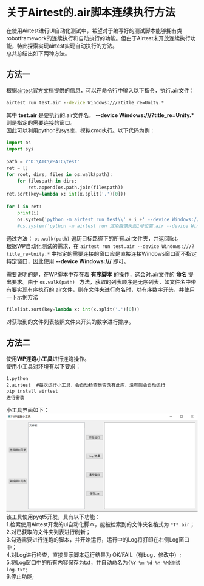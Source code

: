 # 关于Airtest的.air脚本连续执行方法
在使用Airtest进行UI自动化测试中，希望对于编写好的测试脚本能够拥有类robotframework的连续执行和自动执行的功能。但由于Airtest未开放连续执行功能，特此探索实现airtest实现自动执行的方法。  
总共总结出如下两种方法。
## 方法一
根据[airtest官方文档](https://airtest.doc.io.netease.com/tutorial/7_Windows_automated_testing/)提供的信息，可以在命令行中输入以下指令，执行.air文件：
```cmd
airtest run test.air --device Windows:///?title_re=Unity.*
```
其中
**test.air**
是要执行的.air文件名，
**--device Windows:///?title_re=Unity.***
则是指定的需要连接的窗口。  
因此可以利用python的sys库，模拟cmd执行。以下代码为例：  

```python
import os
import sys

path = r'D:\ATC\WPATC\test'
ret = []
for root, dirs, files in os.walk(path):
    for filespath in dirs:
        ret.append(os.path.join(filespath))
ret.sort(key=lambda x: int(x.split('.')[0]))

for i in ret:
    print(i)
    os.system('python -m airtest run test\\' + i +' --device Windows:///')
    #os.system('python -m airtest run 渲染摄像头到1号位置.air --device Windows:///')  
```
通过方法：
`os.walk(path)`
遍历目标路径下的所有.air文件夹，并返回list。  
根据WP自动化测试的需求，在
`
airtest run test.air --device Windows:///?title_re=Unity.*
`
中指定的需要连接的窗口应是直接连接Windows窗口而不指定特定窗口，因此使用
**--device Windows:///**
即可。  

需要说明的是，在WP脚本中存在着  **有序脚本**  的操作，这会对.air文件的 **命名** 提出要求。由于
`os.walk(path) ` 
方法，获取的列表顺序是无序列表，如文件名中带有要实现有序执行的.air文件，则在文件夹进行命名时，以有序数字开头，并使用一下示例方法
```python
filelist.sort(key=lambda x: int(x.split('.')[0]))
```
对获取到的文件列表按照文件夹开头的数字进行排序。

## 方法二

使用**WP连跑小工具**进行连跑操作。  
使用小工具对环境有以下要求：
```  
1.python
2.airtest  #每次运行小工具，会自动检查是否含有此库，没有则会自动运行
pip install airtest
进行安装
```
小工具界面如下：
![工具界面](https://github.com/OkayMing/AirtestTool/blob/master/ToolInterface.png)
该工具使用pyqt5开发，具有以下功能：  
1.检索使用Airtest开发的ui自动化脚本，能被检索到的文件夹名格式为
`*T*.air`；  
2.对已获取的文件夹列表进行刷新；  
3.勾选需要进行连跑的脚本，并开始运行，运行中的Log将打印在右侧Log窗口中；  
4.对Log进行检查，直接显示脚本运行结果为 OK/FAIL（有bug，修改中）;  
5.将Log窗口中的所有内容保存为txt，并自动命名为`{%Y-%m-%d-%H-%M}测试log.txt`;  
6.停止功能;  



